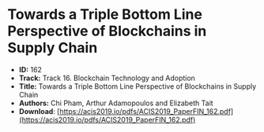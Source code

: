 # Towards a Triple Bottom Line Perspective of Blockchains in Supply Chain

- **ID:** 162
- **Track:** Track 16. Blockchain Technology and Adoption
- **Title:** Towards a Triple Bottom Line Perspective of Blockchains in Supply Chain
- **Authors:** Chi Pham, Arthur Adamopoulos and Elizabeth Tait
- **Download**: [https://acis2019.io/pdfs/ACIS2019_PaperFIN_162.pdf](https://acis2019.io/pdfs/ACIS2019_PaperFIN_162.pdf)